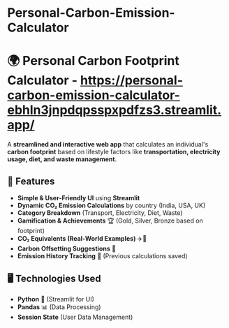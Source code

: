 # Personal-Carbon-Emission-Calculator
# 🌍 Personal Carbon Footprint Calculator - https://personal-carbon-emission-calculator-ebhln3jnpdqpsspxpdfzs3.streamlit.app/

A **streamlined and interactive web app** that calculates an individual's **carbon footprint** based on lifestyle factors like **transportation, electricity usage, diet, and waste management**.  

## **🚀 Features**
- **Simple & User-Friendly UI** using **Streamlit**
- **Dynamic CO₂ Emission Calculations** by country (India, USA, UK)
- **Category Breakdown** (Transport, Electricity, Diet, Waste)
- **Gamification & Achievements** 🏆 (Gold, Silver, Bronze based on footprint)
- **CO₂ Equivalents (Real-World Examples)** ✈️🚗
- **Carbon Offsetting Suggestions** 🌱
- **Emission History Tracking** 📜 (Previous calculations saved)

## **🖥️ Technologies Used**
- **Python** 🐍 (Streamlit for UI)
- **Pandas** 📊 (Data Processing)
- **Session State** (User Data Management)

